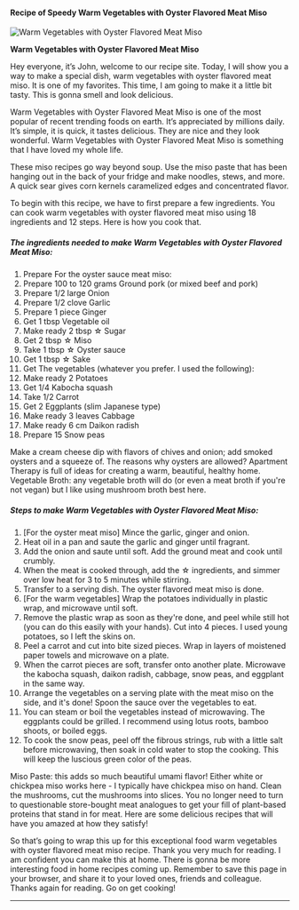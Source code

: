             

#### Recipe of Speedy Warm Vegetables with Oyster Flavored Meat Miso

![Warm Vegetables with Oyster Flavored Meat Miso](https://img-global.cpcdn.com/recipes/6636727115448320/751x532cq70/warm-vegetables-with-oyster-flavored-meat-miso-recipe-main-photo.jpg)

**Warm Vegetables with Oyster Flavored Meat Miso**

Hey everyone, it’s John, welcome to our recipe site. Today, I will show you a way to make a special dish, warm vegetables with oyster flavored meat miso. It is one of my favorites. This time, I am going to make it a little bit tasty. This is gonna smell and look delicious.

Warm Vegetables with Oyster Flavored Meat Miso is one of the most popular of recent trending foods on earth. It’s appreciated by millions daily. It’s simple, it is quick, it tastes delicious. They are nice and they look wonderful. Warm Vegetables with Oyster Flavored Meat Miso is something that I have loved my whole life.

These miso recipes go way beyond soup. Use the miso paste that has been hanging out in the back of your fridge and make noodles, stews, and more. A quick sear gives corn kernels caramelized edges and concentrated flavor.

To begin with this recipe, we have to first prepare a few ingredients. You can cook warm vegetables with oyster flavored meat miso using 18 ingredients and 12 steps. Here is how you cook that.

##### The ingredients needed to make Warm Vegetables with Oyster Flavored Meat Miso:

1.  Prepare For the oyster sauce meat miso:
2.  Prepare 100 to 120 grams Ground pork (or mixed beef and pork)
3.  Prepare 1/2 large Onion
4.  Prepare 1/2 clove Garlic
5.  Prepare 1 piece Ginger
6.  Get 1 tbsp Vegetable oil
7.  Make ready 2 tbsp ☆ Sugar
8.  Get 2 tbsp ☆ Miso
9.  Take 1 tbsp ☆ Oyster sauce
10.  Get 1 tbsp ☆ Sake
11.  Get The vegetables (whatever you prefer. I used the following):
12.  Make ready 2 Potatoes
13.  Get 1/4 Kabocha squash
14.  Take 1/2 Carrot
15.  Get 2 Eggplants (slim Japanese type)
16.  Make ready 3 leaves Cabbage
17.  Make ready 6 cm Daikon radish
18.  Prepare 15 Snow peas

Make a cream cheese dip with flavors of chives and onion; add smoked oysters and a squeeze of. The reasons why oysters are allowed? Apartment Therapy is full of ideas for creating a warm, beautiful, healthy home. Vegetable Broth: any vegetable broth will do (or even a meat broth if you're not vegan) but I like using mushroom broth best here.

##### Steps to make Warm Vegetables with Oyster Flavored Meat Miso:

1.  \[For the oyster meat miso\] Mince the garlic, ginger and onion.
2.  Heat oil in a pan and saute the garlic and ginger until fragrant.
3.  Add the onion and saute until soft. Add the ground meat and cook until crumbly.
4.  When the meat is cooked through, add the ☆ ingredients, and simmer over low heat for 3 to 5 minutes while stirring.
5.  Transfer to a serving dish. The oyster flavored meat miso is done.
6.  \[For the warm vegetables\] Wrap the potatoes individually in plastic wrap, and microwave until soft.
7.  Remove the plastic wrap as soon as they're done, and peel while still hot (you can do this easily with your hands). Cut into 4 pieces. I used young potatoes, so I left the skins on.
8.  Peel a carrot and cut into bite sized pieces. Wrap in layers of moistened paper towels and microwave on a plate.
9.  When the carrot pieces are soft, transfer onto another plate. Microwave the kabocha squash, daikon radish, cabbage, snow peas, and eggplant in the same way.
10.  Arrange the vegetables on a serving plate with the meat miso on the side, and it's done! Spoon the sauce over the vegetables to eat.
11.  You can steam or boil the vegetables instead of microwaving. The eggplants could be grilled. I recommend using lotus roots, bamboo shoots, or boiled eggs.
12.  To cook the snow peas, peel off the fibrous strings, rub with a little salt before microwaving, then soak in cold water to stop the cooking. This will keep the luscious green color of the peas.

Miso Paste: this adds so much beautiful umami flavor! Either white or chickpea miso works here - I typically have chickpea miso on hand. Clean the mushrooms, cut the mushrooms into slices. You no longer need to turn to questionable store-bought meat analogues to get your fill of plant-based proteins that stand in for meat. Here are some delicious recipes that will have you amazed at how they satisfy!

So that’s going to wrap this up for this exceptional food warm vegetables with oyster flavored meat miso recipe. Thank you very much for reading. I am confident you can make this at home. There is gonna be more interesting food in home recipes coming up. Remember to save this page in your browser, and share it to your loved ones, friends and colleague. Thanks again for reading. Go on get cooking!

* * *